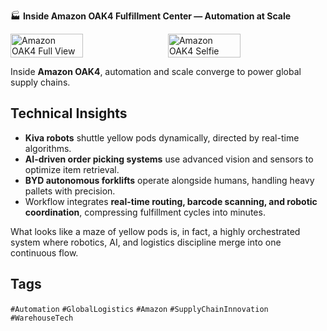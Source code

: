  🏭 **Inside Amazon OAK4 Fulfillment Center — Automation at Scale**

<div style="display:flex;flex-wrap:wrap;gap:10px">
  <img src="/alvin-site/JPG_VID/oak4_1.jpg" alt="Amazon OAK4 Full View" width="48%">
  <img src="/alvin-site/JPG_VID/oak4_2.jpg" alt="Amazon OAK4 Selfie" width="48%">
</div>  

Inside **Amazon OAK4**, automation and scale converge to power global supply chains.  

## Technical Insights  
- **Kiva robots** shuttle yellow pods dynamically, directed by real-time algorithms.  
- **AI-driven order picking systems** use advanced vision and sensors to optimize item retrieval.  
- **BYD autonomous forklifts** operate alongside humans, handling heavy pallets with precision.  
- Workflow integrates **real-time routing, barcode scanning, and robotic coordination**, compressing fulfillment cycles into minutes.  

What looks like a maze of yellow pods is, in fact, a highly orchestrated system where robotics, AI, and logistics discipline merge into one continuous flow.  

## Tags  
`#Automation` `#GlobalLogistics` `#Amazon` `#SupplyChainInnovation` `#WarehouseTech`
